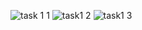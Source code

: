 ![task 1 1](https://github.com/user-attachments/assets/e21f64b4-161e-4fbc-aea0-0f3f0e44655a)
![task1 2](https://github.com/user-attachments/assets/e145f55f-ed22-47be-8029-8d8389bde5dc)
![task1 3](https://github.com/user-attachments/assets/86fe9ae5-b920-423f-ab7c-34febaa06a79)
